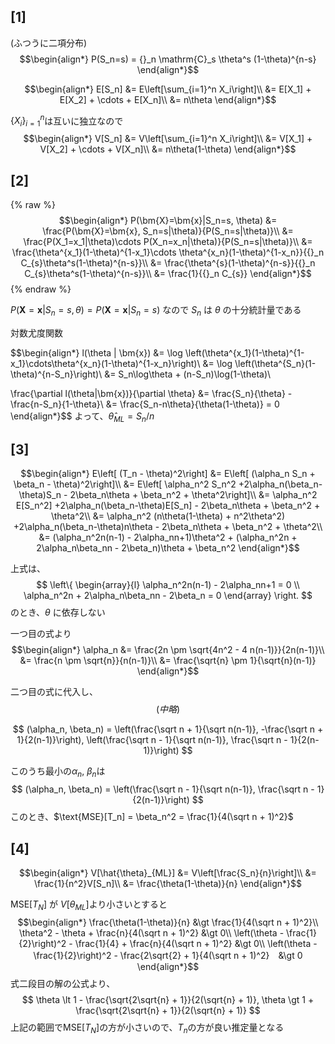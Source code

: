 ## [1]
(ふつうに二項分布)
$$\begin{align*}
P(S_n=s) = {}_n \mathrm{C}_s \theta^s (1-\theta)^{n-s}
\end{align*}$$

$$\begin{align*}
E[S_n] &= E\left[\sum_{i=1}^n X_i\right]\\
&= E[X_1] + E[X_2] + \cdots + E[X_n]\\
&= n\theta
\end{align*}$$

$\{X_i\}_{i=1}^n$は互いに独立なので
$$\begin{align*}
V[S_n] &= V\left[\sum_{i=1}^n X_i\right]\\
&= V[X_1] + V[X_2] + \cdots + V[X_n]\\
&= n\theta(1-\theta)
\end{align*}$$

## [2]
{% raw %}
$$\begin{align*}
P(\bm{X}=\bm{x}|S_n=s, \theta) &= \frac{P(\bm{X}=\bm{x}, S_n=s|\theta)}{P(S_n=s|\theta)}\\
&= \frac{P(X_1=x_1|\theta)\cdots P(X_n=x_n|\theta)}{P(S_n=s|\theta)}\\
&= \frac{\theta^{x_1}(1-\theta)^{1-x_1}\cdots \theta^{x_n}(1-\theta)^{1-x_n}}{{}_n C_{s}\theta^s(1-\theta)^{n-s}}\\
&= \frac{\theta^{s}(1-\theta)^{n-s}}{{}_n C_{s}\theta^s(1-\theta)^{n-s}}\\
&= \frac{1}{{}_n C_{s}}
\end{align*}$$
{% endraw %}

$P(\bm{X}=\bm{x}|S_n=s, \theta) = P(\bm{X}=\bm{x}|S_n=s)$ なので $S_n$ は $\theta$ の十分統計量である

対数尤度関数

$$\begin{align*}
l(\theta | \bm{x}) &= \log \left(\theta^{x_1}(1-\theta)^{1-x_1}\cdots\theta^{x_n}(1-\theta)^{1-x_n}\right)\\
&= \log \left(\theta^{S_n}(1-\theta)^{n-S_n}\right)\\
&= S_n\log\theta + (n-S_n)\log(1-\theta)\\

\frac{\partial l(\theta|\bm{x})}{\partial \theta} &= \frac{S_n}{\theta} - \frac{n-S_n}{1-\theta}\\
&= \frac{S_n-n\theta}{\theta(1-\theta)} = 0
\end{align*}$$
よって、$\hat{\theta}_{ML} = S_n/n$
## [3]
$$\begin{align*}
E\left[ (T_n - \theta)^2\right] &= E\left[ (\alpha_n S_n + \beta_n - \theta)^2\right]\\
&= E\left[ \alpha_n^2 S_n^2 +2\alpha_n(\beta_n-\theta)S_n - 2\beta_n\theta + \beta_n^2 + \theta^2\right]\\
&= \alpha_n^2 E[S_n^2] +2\alpha_n(\beta_n-\theta)E[S_n] - 2\beta_n\theta + \beta_n^2 + \theta^2\\
&= \alpha_n^2 (n\theta(1-\theta) + n^2\theta^2) +2\alpha_n(\beta_n-\theta)n\theta - 2\beta_n\theta + \beta_n^2 + \theta^2\\
&= (\alpha_n^2n(n-1) - 2\alpha_nn+1)\theta^2 + (\alpha_n^2n + 2\alpha_n\beta_nn - 2\beta_n)\theta + \beta_n^2
\end{align*}$$

上式は、
$$
\left\{
    \begin{array}{l}
      \alpha_n^2n(n-1) - 2\alpha_nn+1 = 0  \\
      \alpha_n^2n + 2\alpha_n\beta_nn - 2\beta_n = 0
    \end{array}
\right.
$$
のとき、$\theta$ に依存しない

一つ目の式より
$$\begin{align*}
\alpha_n &= \frac{2n \pm \sqrt{4n^2 - 4 n(n-1)}}{2n(n-1)}\\
&= \frac{n \pm \sqrt{n}}{n(n-1)}\\
&= \frac{\sqrt{n} \pm 1}{\sqrt{n}(n-1)}
\end{align*}$$

二つ目の式に代入し、
$$
(中略)
$$
  
$$
(\alpha_n, \beta_n) = \left(\frac{\sqrt n + 1}{\sqrt n(n-1)}, -\frac{\sqrt n + 1}{2(n-1)}\right), \left(\frac{\sqrt n - 1}{\sqrt n(n-1)}, \frac{\sqrt n - 1}{2(n-1)}\right)
$$

このうち最小の$\alpha_n$, $\beta_n$は
$$
(\alpha_n, \beta_n) = \left(\frac{\sqrt n - 1}{\sqrt n(n-1)}, \frac{\sqrt n - 1}{2(n-1)}\right)
$$
このとき、$\text{MSE}[T_n] = \beta_n^2 = \frac{1}{4(\sqrt n + 1)^2}$

## [4]
$$\begin{align*}
V[\hat{\theta}_{ML}] &= V\left[\frac{S_n}{n}\right]\\
&= \frac{1}{n^2}V[S_n]\\
&= \frac{\theta(1-\theta)}{n}
\end{align*}$$

$\text{MSE}[T_N]$ が $V[\theta_{ML}]$より小さいとすると
$$\begin{align*}
\frac{\theta(1-\theta)}{n} &\gt \frac{1}{4(\sqrt n + 1)^2}\\
\theta^2 - \theta + \frac{n}{4(\sqrt n + 1)^2} &\gt 0\\
\left(\theta - \frac{1}{2}\right)^2 - \frac{1}{4} + \frac{n}{4(\sqrt n + 1)^2} &\gt 0\\
\left(\theta - \frac{1}{2}\right)^2  - \frac{2\sqrt{2} + 1}{4(\sqrt n + 1)^2}　&\gt 0
\end{align*}$$
式二段目の解の公式より、
$$
\theta \lt 1 - \frac{\sqrt{2\sqrt{n} + 1}}{2(\sqrt{n} + 1)}, \theta \gt 1 + \frac{\sqrt{2\sqrt{n} + 1}}{2(\sqrt{n} + 1)}
$$
上記の範囲で$\text{MSE}[T_N]$の方が小さいので、$T_n$の方が良い推定量となる
